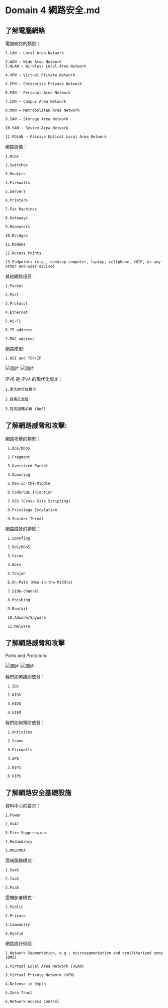 Domain 4 網路安全.md
===

了解電腦網絡
---

電腦網路的類型：

    1.LAN – Local Area Network
    
    2.WAN – Wide Area Network
    3.WLAN – Wireless Local Area Network
    
    4.VPN – Virtual Private Network
    
    5.EPN – Enterprise Private Network
    
    6.PAN – Personal Area Network
    
    7.CAN – Campus Area Network
    
    8.MAN – Metropolitan Area Network
    
    9.SAN – Storage Area Network
    
    10.SAN – System-Area Network
    
    11.POLAN – Passive Optical Local Area Network

網路設備：

    1.Hubs
    
    2.Switches
    
    3.Routers
    
    4.Firewalls
    
    5.Servers
    
    6.Printers
    
    7.Fax Machines
    
    8.Gateways
    
    9.Repeaters
    
    10.Bridges
    
    11.Modems
    
    12.Access Points
    
    13.Endpoints (e.g., desktop computer, laptop, cellphone, VOIP, or any other end-user device)

其他網路項目：

    1.Packet
    
    2.Port
    
    3.Protocol
    
    4.Ethernet
    
    5.Wi-Fi
    
    6.IP address
    
    7.MAC address

網路模型:

    1.OSI and TCP/IP
    
![圖片](https://github.com/favorite986141/jamescao/assets/125249893/3da81817-cf01-4653-ba93-d7ac86054a8c)
![圖片](https://github.com/favorite986141/jamescao/assets/125249893/c5d160c4-2bf0-4d7b-ac0a-8306cf0ec379)


IPv6 是 IPv4 的現代化版本：

    1.更大的位址欄位

    2.提高安全性

    3.提高服務品質 (QoS)

了解網路威脅和攻擊:
---

網路攻擊的類型：

     1.DoS/DDoS
     
     2.Fragment
     
     3.Oversized Packet
     
     4.Spoofing
     
     5.Man-in-the-Middle
     
     6.Code/SQL Injection
     
     7.XSS (Cross Site Scripting)
     
     8.Privilege Escalation
     
     9.Insider Threat

網路威脅的類型：

     1.Spoofing
     
     2.DoS/DDoS

     3.Virus
     
     4.Worm
     
     5.Trojan
     
     6.On-Path (Man-in-the-Middle)
     
     7.Side-channel
     
     8.Phishing
     
     9.Rootkit
     
     10.Adware/Spyware
     
     11.Malware

了解網路威脅和攻擊
---

Ports and Protocols:

![圖片](https://github.com/favorite986141/jamescao/assets/125249893/8054cd2b-d220-4df1-8023-44a2ec5ebc02)
![圖片](https://github.com/favorite986141/jamescao/assets/125249893/0bf61c98-ee23-4c7a-98d9-e164b1f442c8)


我們如何識別威脅：

     1.IDS
     
     2.NIDS
     
     3.HIDS
     
     4.SIEM

我們如何預防威脅：

     1.Antivirus
     
     2.Scans
     
     3.Firewalls
     
     4.IPS
     
     5.NIPS
     
     6.HIPS

了解網路安全基礎設施
---

資料中心的要求：

    1.Power
    
    2.HVAC
    
    3.Fire Suppression
    
    4.Redundancy
    
    5.MOU/MOA

雲端服務模式：

    1.SaaS
    
    2.IaaS
    
    3.PaaS

雲端部署模式：

    1.Public
    
    2.Private
    
    3.Community
    
    4.Hybrid

網路設計術語：

    1.Network Segmentation, e.g., microsegmentation and demilitarized zone (DMZ)
    
    2.Virtual Local Area Network (VLAN)
    
    3.Virtual Private Network (VPN)
    
    4.Defense in Depth
    
    5.Zero Trust
    
    6.Network Access Control
